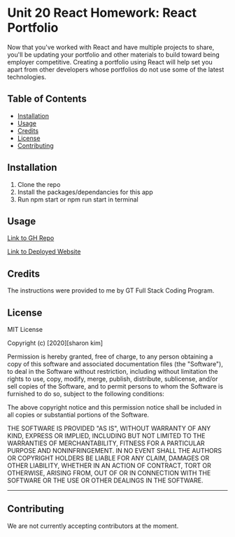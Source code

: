 # Unit 20 React Homework: React Portfolio

Now that you've worked with React and have multiple projects to share, you'll be updating your portfolio and other materials to build toward being employer competitive. Creating a portfolio using React will help set you apart from other developers whose portfolios do not use some of the latest technologies.

## Table of Contents

- [Installation](#installation)
- [Usage](#usage)
- [Credits](#credits)
- [License](#license)
- [Contributing](#contributing)

## Installation

1. Clone the repo
2. Install the packages/dependancies for this app
3. Run npm start or npm run start in terminal

## Usage


[Link to GH Repo](https://github.com/sharonkim09/react-portfolio)

[Link to Deployed Website](https://arcane-river-76046.herokuapp.com/)

## Credits

The instructions were provided to me by GT Full Stack Coding Program.

## License

MIT License

Copyright (c) [2020][sharon kim]

Permission is hereby granted, free of charge, to any person obtaining a copy
of this software and associated documentation files (the "Software"), to deal
in the Software without restriction, including without limitation the rights
to use, copy, modify, merge, publish, distribute, sublicense, and/or sell
copies of the Software, and to permit persons to whom the Software is
furnished to do so, subject to the following conditions:

The above copyright notice and this permission notice shall be included in all
copies or substantial portions of the Software.

THE SOFTWARE IS PROVIDED "AS IS", WITHOUT WARRANTY OF ANY KIND, EXPRESS OR
IMPLIED, INCLUDING BUT NOT LIMITED TO THE WARRANTIES OF MERCHANTABILITY,
FITNESS FOR A PARTICULAR PURPOSE AND NONINFRINGEMENT. IN NO EVENT SHALL THE
AUTHORS OR COPYRIGHT HOLDERS BE LIABLE FOR ANY CLAIM, DAMAGES OR OTHER
LIABILITY, WHETHER IN AN ACTION OF CONTRACT, TORT OR OTHERWISE, ARISING FROM,
OUT OF OR IN CONNECTION WITH THE SOFTWARE OR THE USE OR OTHER DEALINGS IN THE
SOFTWARE.

---

## Contributing

We are not currently accepting contributors at the moment.
